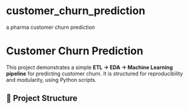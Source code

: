 # customer_churn_prediction
a pharma customer churn prediction
# Customer Churn Prediction

This project demonstrates a simple **ETL → EDA → Machine Learning pipeline** for predicting customer churn. It is structured for reproducibility and modularity, using Python scripts.

## 📁 Project Structure

